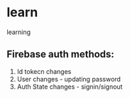# learn
learning

## Firebase auth methods:
1. Id tokecn changes
2. User changes - updating password
3. Auth State changes - signin/signout
